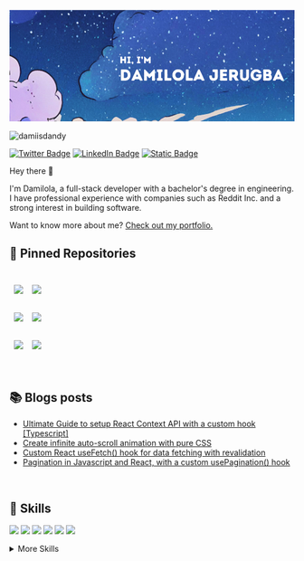 [![Damiisdandy's GitHub Banner](./assets/images/banner.png)](https://damiisdandy.com)

<img src="https://komarev.com/ghpvc/?username=damiisdandy&label=Profile%20views&color=0e75b6&style=flat" alt="damiisdandy" />

[![Twitter Badge](https://img.shields.io/badge/Twitter-Profile-informational?style=flat&logo=twitter&logoColor=white&color=1CA2F1)](https://twitter.com/realdamiisdandy)
[![LinkedIn Badge](https://img.shields.io/badge/LinkedIn-Profile-informational?style=flat&logo=linkedin&logoColor=white&color=0D76A8)](https://www.linkedin.com/in/damiisdandy/)
[![Static Badge](https://img.shields.io/badge/Portfolio-1CA2F1)](https://www.damiisdandy.com)


Hey there 👋

I'm Damilola, a full-stack developer with a bachelor's degree in engineering. I have professional experience with companies such as Reddit Inc. and a strong interest in building software.


Want to know more about me? [Check out my portfolio.](https://damiisdandy.com/)



## 📌 Pinned Repositories

<br>
<div align="center">
  <div style="display: flex; align-items: center">
    <a href="https://github.com/damiisdandy/use-pagination">
      <img align="center" style="margin:0.5rem" src="https://github-readme-stats.vercel.app/api/pin/?username=damiisdandy&repo=use-pagination&title_color=ffffff&text_color=c9cacc&icon_color=4AB197&bg_color=1A2B37&hide_border=true&border_radius=6" />
    </a>
    <a href="https://github.com/damiisdandy/snake-game">
      <img align="center" style="margin:0.5rem" src="https://github-readme-stats.vercel.app/api/pin/?username=damiisdandy&repo=snake-game&title_color=ffffff&text_color=c9cacc&icon_color=4AB197&bg_color=1A2B37&hide_border=true&border_radius=6" />
    </a>
  </div>
</div>
<br>
<div align="center">
  <div style="display: flex; align-items: center">
    <a href="https://github.com/damiisdandy/playlist-converter-api">
      <img align="center" style="margin:0.5rem" src="https://github-readme-stats.vercel.app/api/pin/?username=damiisdandy&repo=playlist-converter-api&title_color=ffffff&text_color=c9cacc&icon_color=4AB197&bg_color=1A2B37&hide_border=true&border_radius=6" />
    </a>
    <a href="https://github.com/damiisdandy/linux-pretty-tree">
      <img align="center" style="margin:0.5rem" src="https://github-readme-stats.vercel.app/api/pin/?username=damiisdandy&repo=linux-pretty-tree&title_color=ffffff&text_color=c9cacc&icon_color=4AB197&bg_color=1A2B37&hide_border=true&border_radius=6" />
    </a>
  </div>
</div>
<br>
<div align="center">
  <div style="display: flex; align-items: center">
    <a href="https://github.com/damiisdandy/block-chain-visualization">
      <img align="center" style="margin:0.5rem" src="https://github-readme-stats.vercel.app/api/pin/?username=damiisdandy&repo=block-chain-visualization&title_color=ffffff&text_color=c9cacc&icon_color=4AB197&bg_color=1A2B37&hide_border=true&border_radius=6" />
    </a>
    <a href="https://github.com/damiisdandy/json-2-type">
      <img align="center" style="margin:0.5rem" src="https://github-readme-stats.vercel.app/api/pin/?username=damiisdandy&repo=json-2-type&title_color=ffffff&text_color=c9cacc&icon_color=4AB197&bg_color=1A2B37&hide_border=true&border_radius=6" />
    </a>
  </div>
</div>
<br/>
<br/>

## 📚 Blogs posts


- [Ultimate Guide to setup React Context API with a custom hook [Typescript]](https://dev.to/damiisdandy/ultimate-guide-to-setup-react-context-api-with-a-custom-hook-typescript-27kn)
- [Create infinite auto-scroll animation with pure CSS](https://dev.to/damiisdandy/create-infinite-auto-scroll-animation-with-pure-css-2p6j)
- [Custom React useFetch&lpar;&rpar; hook for data fetching with revalidation](https://dev.to/brimble/custom-react-usefetch-hook-for-data-fetching-with-revalidation-f7k)
- [Pagination in Javascript and React, with a custom usePagination&lpar;&rpar; hook](https://dev.to/damiisdandy/pagination-in-javascript-and-react-with-a-custom-usepagination-hook-1mgo)

</br>

## 💼 Skills

![](https://img.shields.io/badge/Code-React-informational?style=flat&logo=react&logoColor=white&color=4AB197)
![](https://img.shields.io/badge/Code-Redux-informational?style=flat&logo=Redux&logoColor=white&color=4AB197)
![](https://img.shields.io/badge/Code-JavaScript-informational?style=flat&logo=JavaScript&logoColor=white&color=4AB197)
![](https://img.shields.io/badge/Code-TypeScript-informational?style=flat&logo=TypeScript&logoColor=white&color=4AB197)
![](https://img.shields.io/badge/Code-Python-informational?style=flat&logo=Python&logoColor=white&color=4AB197)
![](https://img.shields.io/badge/Code-PostgreSQL-informational?style=flat&logo=postgresql&logoColor=white&color=4AB197)

<details>
<summary>More Skills</summary>
<br>

![](https://img.shields.io/badge/Style-CSS-informational?style=flat&logo=css3&logoColor=white&color=4AB197)
![](https://img.shields.io/badge/Style-Tailwind-informational?style=flat&logo=Tailwind-CSS&logoColor=white&color=4AB197)
![](https://img.shields.io/badge/Style-Sass-informational?style=flat&logo=Sass&logoColor=white&color=4AB197)
![](https://img.shields.io/badge/Style-Stylus-informational?style=flat&logo=Stylus&logoColor=white&color=4AB197)
![](https://img.shields.io/badge/Test-Jasmine-informational?style=flat&logo=Jasmine&logoColor=white&color=4AB197)
![](https://img.shields.io/badge/Test-Jest-informational?style=flat&logo=jest&logoColor=white&color=4AB197)
![](https://img.shields.io/badge/Test-Mocha-informational?style=flat&logo=Mocha&logoColor=white&color=4AB197)
![](https://img.shields.io/badge/Test-Cypress-informational?style=flat&logo=Cypress&logoColor=white&color=4AB197)
![](https://img.shields.io/badge/Test-Cypress-informational?style=flat&logo=Cypress&logoColor=white&color=4AB197)
![](https://img.shields.io/badge/Tools-Docker-informational?style=flat&logo=docker&logoColor=white&color=4AB197)
![](https://img.shields.io/badge/Tools-NGINX-informational?style=flat&logo=nginx&logoColor=white&color=4AB197)
![](https://img.shields.io/badge/Tools-Jenkins-informational?style=flat&logo=jenkins&logoColor=white&color=4AB197)
![](https://img.shields.io/badge/Tools-Actions-informational?style=flat&logo=github-actions&logoColor=white&color=4AB197)
![](https://img.shields.io/badge/Tools-NPM-informational?style=flat&logo=npm&logoColor=white&color=4AB197)
![](https://img.shields.io/badge/Tools-Postman-informational?style=flat&logo=Postman&logoColor=white&color=4AB197)
![](https://img.shields.io/badge/Tools-GitLab-informational?style=flat&logo=GitLab&logoColor=white&color=4AB197)
![](https://img.shields.io/badge/Tools-Jira-informational?style=flat&logo=Jira-Software&logoColor=white&color=4AB197)
</details>
